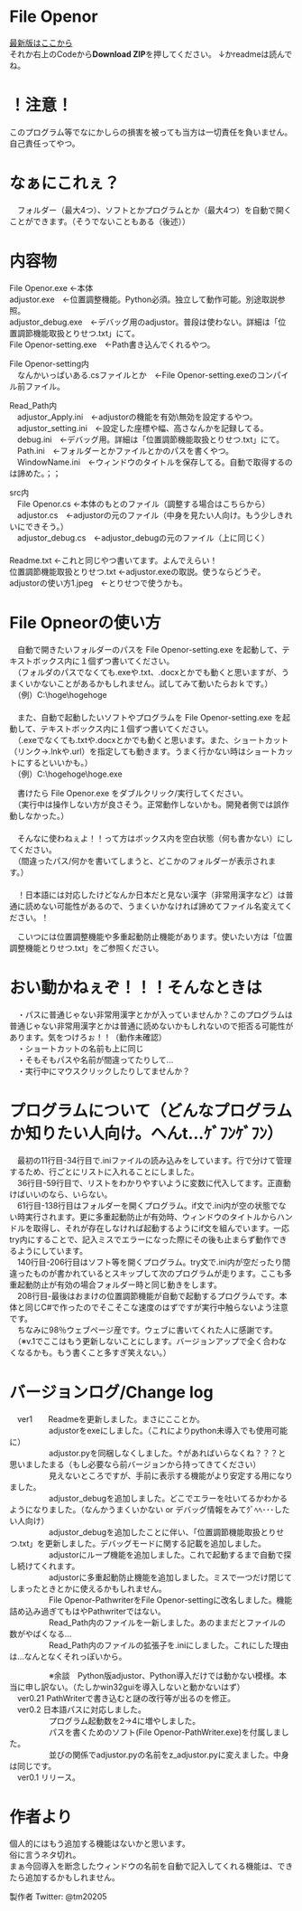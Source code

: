 # File Openor
[最新版はここから](https://github.com/tm20205/File-Openor/releases/)  
それか右上のCodeから**Download ZIP**を押してください。
↓かreadmeは読んでね。

# ！注意！
  このプログラム等でなにかしらの損害を被っても当方は一切責任を負いません。自己責任ってやつ。  
 

# なぁにこれぇ？
　フォルダー（最大4つ）、ソフトとかプログラムとか（最大4つ）を自動で開くことができます。（そうでないこともある（後述））  


# 内容物
File Openor.exe ←本体  
adjustor.exe　←位置調整機能。Python必須。独立して動作可能。別途取説参照。  
adjustor_debug.exe　←デバッグ用のadjustor。普段は使わない。詳細は「位置調節機能取扱とりせつ.txt」にて。  
File Openor-setting.exe　←Path書き込んでくれるやつ。  
  
File Openor-setting内  
　なんかいっぱいある.csファイルとか　←File Openor-setting.exeのコンパイル前ファイル。  
  
Read_Path内  
　adjustor_Apply.ini　←adjustorの機能を有効\無効を設定するやつ。  
　adjustor_setting.ini　←設定した座標や幅、高さなんかを記録してる。  
　debug.ini　←デバッグ用。詳細は「位置調節機能取扱とりせつ.txt」にて。  
　Path.ini　←フォルダーとかファイルとかのパスを書くやつ。  
　WindowName.ini　←ウィンドウのタイトルを保存してる。自動で取得するのは諦めた。；；  
  
src内  
　File Openor.cs ←本体のもとのファイル（調整する場合はこちらから）  
　adjustor.cs　←adjustorの元のファイル（中身を見たい人向け。もう少しきれいにできそう。）  
　adjustor_debug.cs　←adjustor_debugの元のファイル（上に同じく）  
　  
Readme.txt ←これと同じやつ書いてます。よんでえらい！  
位置調節機能取扱とりせつ.txt ←adjustor.exeの取説。使うならどうぞ。  
adjustorの使い方1.jpeg　←とりせつで使うかも。  

# File Opneorの使い方
　自動で開きたいフォルダーのパスを File Openor-setting.exe を起動して、テキストボックス内に１個ずつ書いてください。  
　（フォルダのパスでなくても.exeや.txt、.docxとかでも動くと思いますが、うまくいかないことがあるかもしれません。試してみて動いたらおｋです。）  
　（例）C:\hoge\hogehoge  
　  
　また、自動で起動したいソフトやプログラムを File Openor-setting.exe を起動して、テキストボックス内に１個ずつ書いてください。  
　（.exeでなくても.txtや.docxとかでも動くと思います。また、ショートカット（リンク→.lnkや.url）を指定しても動きます。うまく行かない時はショートカットにするといいかも。）  
　（例）C:\hogehoge\hoge.exe  
  
　書けたら File Openor.exe をダブルクリック/実行してください。  
　（実行中は操作しない方が良さそう。正常動作しないかも。開発者側では誤作動しなかった。）  
　  
　そんなに使わねぇよ！！って方はボックス内を空白状態（何も書かない）にしてください。  
　（間違ったパス/何かを書いてしまうと、どこかのフォルダーが表示されます。）  
　  
　！日本語には対応したけどなんか日本だと見ない漢字（非常用漢字など）は普通に読めない可能性があるので、うまくいかなければ諦めてファイル名変えてください。！  
  
　こいつには位置調整機能や多重起動防止機能があります。使いたい方は「位置調整機能とりせつ.txt」をご参照ください。  
  
  
# おい動かねぇぞ！！！そんなときは
　・パスに普通じゃない非常用漢字とかが入っていませんか？このプログラムは普通じゃない非常用漢字とかは普通に読めないかもしれないので拒否る可能性があります。気をつけろぉ！！（動作未確認）  
　・ショートカットの名前も上に同じ  
　・そもそもパスや名前が間違ってたりして...  
　・実行中にマウスクリックしたりしてませんか？  
  
  
# プログラムについて（どんなプログラムか知りたい人向け。へんt...ｹﾞﾌﾝｹﾞﾌﾝ）
　最初の11行目-34行目で.iniファイルの読み込みをしています。行で分けて管理するため、行ごとにリストに入れることにしました。  
　36行目-59行目で、リストをわかりやすいように変数に代入してます。正直動けばいいのなら、いらない。  
　61行目-138行目はフォルダーを開くプログラム。if文で.ini内が空の状態でない時実行されます。更に多重起動防止が有効時、ウィンドウのタイトルからハンドルを取得し、それが存在しなければ起動するようにif文を組んでいます。一応try内にすることで、記入ミスでエラーになった際にその後も止まらず動作できるようにしています。  
　140行目-206行目はソフト等を開くプログラム。try文で.ini内が空だったり間違ったものが書かれているとスキップして次のプログラムが走ります。ここも多重起動防止が有効の場合フォルダー時と同じ動きをします。  
　208行目-最後はおまけの位置調節機能が自動で起動するプログラムです。本体と同じC#で作ったのでそこそこな速度のはずですが実行中触らないよう注意です。  
　ちなみに98％ウェブページ産です。ウェブに書いてくれた人に感謝です。  
　（※v.1でここはもう更新しないことにします。バージョンアップで全く合わなくなるかも。もう書くこと多すぎ笑えない。）  


# バージョンログ/Change log
　ver1　　Readmeを更新しました。まさにこことか。  
　　　　　adjustorをexeにしました。（これによりpython未導入でも使用可能に）  
　　　　　adjustor.pyを同梱しなくしました。↑があればいらなくね？？？と思いましたまる（もし必要なら前バージョンから持ってきてください）  
　　　　　見えないところですが、手前に表示する機能がより安定する用になりました。  
　　　　　adjustor_debugを追加しました。どこでエラーを吐いてるかわかるようになりました。（なんかうまくいかない or デバッグ情報をみてｸﾞﾍﾍ･･･したい人向け）  
　　　　　adjustor_debugを追加したことに伴い、「位置調節機能取扱とりせつ.txt」を更新しました。デバッグモードに関する記載を追加しました。  
　　　　　adjustorにループ機能を追加しました。これで起動するまで自動で探し続けてくれます。  
　　　　　adjustorに多重起動防止機能を追加しました。ミスで一つだけ閉じてしまったときとかに使えるかもしれません。  
　　　　　File Openor-PathwriterをFile Openor-settingに改名しました。機能詰め込み過ぎてもはやPathwriterではない。  
　　　　　Read_Path内のファイルを一新しました。あのままだとファイルの数がやばくなる…  
　　　　　Read_Path内のファイルの拡張子を.iniにしました。これにした理由は…なんとなくそれっぽいから。  
  
　　　　　※余談　Python版adjustor、Python導入だけでは動かない模様。本当に申し訳ない。（たしかwin32guiを導入しないと動かないはず）  
　ver0.21 PathWriterで書き込むと謎の改行等が出るのを修正。  
　ver0.2 日本語パスに対応しました。  
　　　　　プログラム起動数を2→4に増やしました。  
　　　　　パスを書くためのソフト(File Openor-PathWriter.exe)を付属しました。  
　　　　　並びの関係でadjustor.pyの名前をz_adjustor.pyに変えました。中身は同じです。  
　ver0.1 リリース。  
  

# 作者より
  個人的にはもう追加する機能はないかと思います。  
  俗に言うネタ切れ。  
  まぁ今回導入を断念したウィンドウの名前を自動で記入してくれる機能は、できたら追加するかもしれません。  
  
製作者 Twitter: @tm20205
